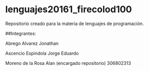 # lenguajes20161_firecolod100
Repositorio creado para la materia de lenguajes de programación. 

##Integrantes:

Abrego Alvarez Jonathan

Ascencio Espindola Jorge Eduardo

Moreno de la Rosa Alan (encargado repositorio) 306802313
